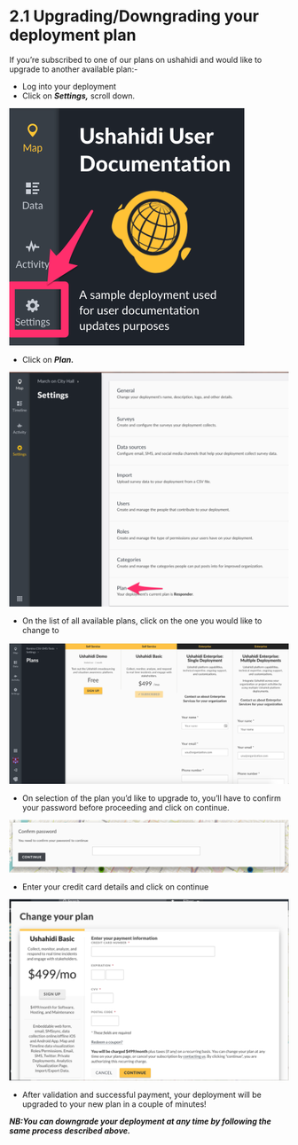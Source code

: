 # 2.1 Upgrading/Downgrading your deployment plan

If you’re subscribed to one of our plans on ushahidi and would like to upgrade to another available plan:-

* Log into your deployment
* Click on _**Settings,**_ scroll down.

![](../.gitbook/assets/click_on_settings.png)

* Click on _**Plan.**_

![List of settings in a Ushahidi deployment. ](../.gitbook/assets/click_on_plan.png)

* On the list of all available plans, click on the one you would like to change to

![Plans page in a Ushahidi deployment listing &quot;Demo&quot;, &quot;Basic&quot; and enterprise plans](../.gitbook/assets/screen-shot-2019-09-05-at-00.10.34.png)

* On selection of the plan you’d like to upgrade to, you’ll have to confirm your password before proceeding and click on continue.

![Confirm password input prompt.](../.gitbook/assets/confirm_password.png)

* Enter your credit card details and click on continue

![Plan change modal. Displays form to enter credit card information.](../.gitbook/assets/screen-shot-2019-09-05-at-00.13.09.png)

* After validation and successful payment, your deployment will be upgraded to your new plan in a couple of minutes!

_**NB:You can downgrade your deployment at any time by following the same process described above.**_

